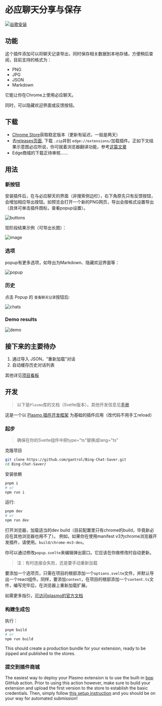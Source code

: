 # 必应聊天分享与保存

[![谷歌安装](https://img.shields.io/badge/谷歌-安装-critical.svg?style=for-the-badge&logo=appveyor)](https://chrome.google.com/webstore/detail/bing-chat-saver/ficbllnhlgldegblbimkeldcdhfjppkg?hl=zh-CN)


## 功能

这个插件添加可以将聊天记录导出，同时保存相关数据到本地存储，方便稍后查阅，目前支持的格式为：

- PNG
- JPG
- JSON
- Markdown

它能让你在Chrome上使用必应聊天。

同时，可以隐藏欢迎界面或反馈按钮。

## 下载

- [Chrome Store](https://chrome.google.com/webstore/detail/bing-chat-saver/ficbllnhlgldegblbimkeldcdhfjppkg?hl=en)获取稳定版本（更新有延迟，一般是两天）
- 去[releases页面](https://github.com/gantrol/Bing-Chat-Saver/releases/), 下载 `.zip`并到 `edge://extensions/`加载插件。正如下文结果示意图必应所说，你可就着浏览器翻译功能，参考[这篇文章](https://www.howtogeek.com/510543/how-to-install-and-use-extensions-in-the-new-microsoft-edge/)
- Edge商城的下载正待审核……

## 用法

### 新按钮

安装插件后，在与必应聊天的界面（非搜索侧边栏），右下角原先只有反馈按钮，会增加相应导出按钮。如预览会打开一个新的PNG网页，导出会按格式设置导出（具体可单击插件图标，查看popup设置）。

![buttons](assets/demo_cn_buttons.png)

现阶段结果示例（可导出长图）：

![image](assets/demo_cn.png)

### 选项

popup有更多选项，如导出为Markdown、隐藏欢迎界面等：

![popup](assets/demo_popup_cn.png)

### 历史

点击 Popup 的 `查看聊天记录`按钮后:

![chats](assets/demo_chats_cn2.png)

### Demo results

![demo](assets/demo_cn.png)

## 接下来的主要待办

1. 通过导入 JSON，“重新加载”对话
2. 自动缓存历史对话列表

其他详见[项目看板](https://github.com/users/gantrol/projects/5)

## 开发

> 以下是`Plasmo`库的文档（Svelte版本）。其他开发信息见[手册](./docs/manual.md)

这是一个以 [Plasmo 插件开发框架](https://docs.plasmo.com/) 为基础的插件应用（改代码不用手工reload）

### 起步

> 确保在你的Svelte组件中把type="ts"替换成lang="ts"

克隆项目

```bash
git clone https://github.com/gantrol/Bing-Chat-Saver.git
cd Bing-Chat-Saver/
```

安装依赖

```bash
pnpm i
# or
npm run i
```

运行:

```bash
pnpm dev
# or
npm run dev
```

打开浏览器，加载适当的dev build（目前配置里只有chrome的build，毕竟新必应在其他浏览器也用不了）。 例如，如果你在使用manifest v3为chrome浏览器开发插件，请使用。`build/chrome-mv3-dev`。

你可以通过修改`popup.svelte`来编辑弹出窗口。它应该在你做修改时自动更新。

> 注：有时连接会失败，还是要手动重新加载

要添加一个选项页，只需在项目的根部添加一个`options.svelte`文件，并默认导出一个react组件。同样，要添加`context`，在项目的根部添加一个`content.ts`文件，编写完毕后，在浏览器上重新加载扩展。

如需更多指引，[可访问plasmo的官方文档](https://docs.plasmo.com/)

### 构建生成包

执行：

```bash
pnpm build
# or
npm run build
```

This should create a production bundle for your extension, ready to be zipped and published to the stores.

### 提交到插件商城

The easiest way to deploy your Plasmo extension is to use the built-in [bpp](https://bpp.browser.market) GitHub action. Prior to using this action however, make sure to build your extension and upload the first version to the store to establish the basic credentials. Then, simply follow [this setup instruction](https://docs.plasmo.com/framework/workflows/submit) and you should be on your way for automated submission!
